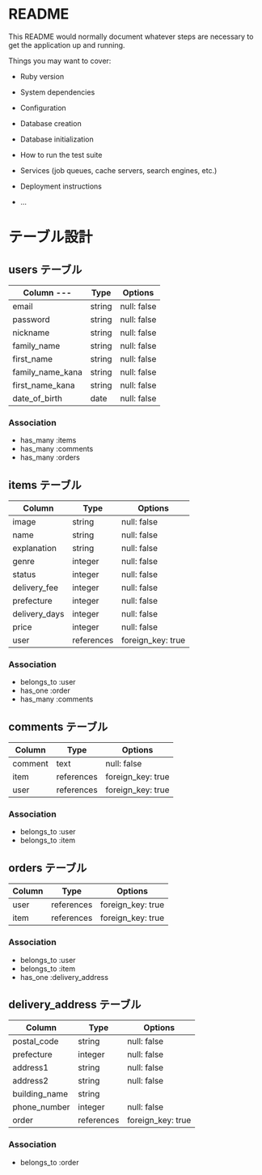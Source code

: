 # README

This README would normally document whatever steps are necessary to get the
application up and running.

Things you may want to cover:

* Ruby version

* System dependencies

* Configuration

* Database creation

* Database initialization

* How to run the test suite

* Services (job queues, cache servers, search engines, etc.)

* Deployment instructions

* ...



# テーブル設計

## users テーブル

| Column       --- | Type     | Options     |
| ---------------- | -------- | ----------- |
| email            | string   | null: false |
| password         | string   | null: false |
| nickname         | string   | null: false |
| family_name      | string   | null: false |
| first_name       | string   | null: false |
| family_name_kana | string   | null: false |
| first_name_kana  | string   | null: false |
| date_of_birth    | date     | null: false |

### Association
- has_many :items
- has_many :comments
- has_many :orders


## items テーブル

| Column           | Type       | Options           |
| ---------------- | ---------- | ----------------- |
| image            | string     | null: false       |
| name             | string     | null: false       |
| explanation      | string     | null: false       |
| genre            | integer    | null: false       |
| status           | integer    | null: false       |
| delivery_fee     | integer    | null: false       |
| prefecture       | integer    | null: false       |
| delivery_days    | integer    | null: false       |
| price            | integer    | null: false       |
| user             | references | foreign_key: true |

### Association
- belongs_to :user
- has_one :order
- has_many :comments


## comments テーブル

| Column          | Type       | Options           |
| --------------- | ---------- | ----------------- |
| comment         | text       | null: false       |
| item            | references | foreign_key: true |
| user            | references | foreign_key: true |

### Association
- belongs_to :user
- belongs_to :item


## orders テーブル

| Column           | Type       | Options           |
| ---------------- | ---------- | ----------------- |
| user             | references | foreign_key: true |
| item             | references | foreign_key: true |

### Association
- belongs_to :user
- belongs_to :item
- has_one :delivery_address


## delivery_address テーブル

| Column        | Type       | Options           |
| ------------- | ---------- | ----------------- |
| postal_code   | string     | null: false       |
| prefecture    | integer    | null: false       |
| address1      | string     | null: false       |
| address2      | string     | null: false       |
| building_name | string     |                   |
| phone_number  | integer    | null: false       |
| order         | references | foreign_key: true |

### Association
- belongs_to :order
